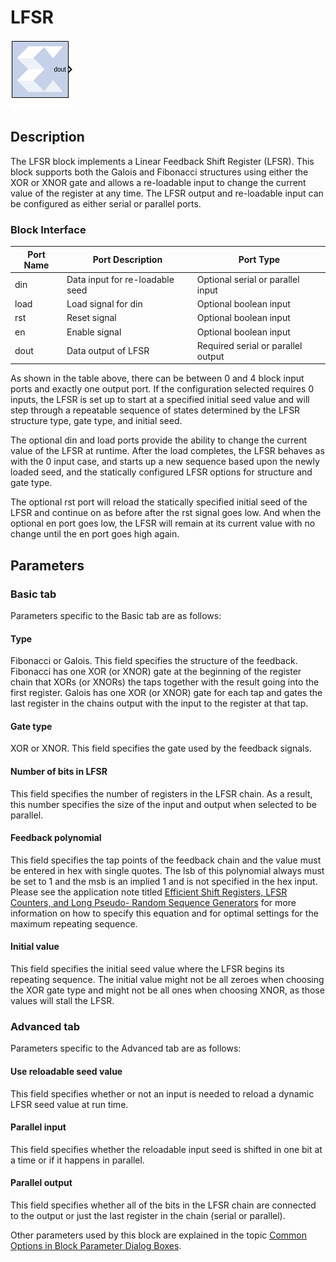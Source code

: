 # LFSR

![](./Images/block.png)

## Description
The LFSR block implements a Linear Feedback Shift Register
(LFSR). This block supports both the Galois and Fibonacci structures
using either the XOR or XNOR gate and allows a re-loadable input to
change the current value of the register at any time. The LFSR output
and re-loadable input can be configured as either serial or parallel
ports.


### Block Interface

| Port Name | Port Description                | Port Type                          |
|-----------|---------------------------------|------------------------------------|
| din       | Data input for re-loadable seed | Optional serial or parallel input  |
| load      | Load signal for din             | Optional boolean input             |
| rst       | Reset signal                    | Optional boolean input             |
| en        | Enable signal                   | Optional boolean input             |
| dout      | Data output of LFSR             | Required serial or parallel output |


As shown in the table above, there can be between 0 and 4 block input
ports and exactly one output port. If the configuration selected
requires 0 inputs, the LFSR is set up to start at a specified initial
seed value and will step through a repeatable sequence of states
determined by the LFSR structure type, gate type, and initial seed.

The optional din and load ports provide the ability to change the
current value of the LFSR at runtime. After the load completes, the LFSR
behaves as with the 0 input case, and starts up a new sequence based
upon the newly loaded seed, and the statically configured LFSR options
for structure and gate type.

The optional rst port will reload the statically specified initial seed
of the LFSR and continue on as before after the rst signal goes low. And
when the optional en port goes low, the LFSR will remain at its current
value with no change until the en port goes high again.

## Parameters

### Basic tab  
Parameters specific to the Basic tab are as follows:

#### Type  
Fibonacci or Galois. This field specifies the structure of the feedback.
Fibonacci has one XOR (or XNOR) gate at the beginning of the register
chain that XORs (or XNORs) the taps together with the result going into
the first register. Galois has one XOR (or XNOR) gate for each tap and
gates the last register in the chains output with the input to the
register at that tap.

#### Gate type  
XOR or XNOR. This field specifies the gate used by the feedback signals.

#### Number of bits in LFSR  
This field specifies the number of registers in the LFSR chain. As a
result, this number specifies the size of the input and output when
selected to be parallel.

#### Feedback polynomial  
This field specifies the tap points of the feedback chain and the value
must be entered in hex with single quotes. The lsb of this polynomial
always must be set to 1 and the msb is an implied 1 and is not specified
in the hex input. Please see the application note titled
[Efficient Shift Registers, LFSR Counters, and Long Pseudo- Random
Sequence
Generators](https://www.xilinx.com/support/documentation/application_notes/xapp052.pdf)
for more information on how to specify this equation and for optimal
settings for the maximum repeating sequence.

#### Initial value  
This field specifies the initial seed value where the LFSR begins its
repeating sequence. The initial value might not be all zeroes when
choosing the XOR gate type and might not be all ones when choosing XNOR,
as those values will stall the LFSR.

### Advanced tab  
Parameters specific to the Advanced tab are as follows:

#### Use reloadable seed value  
This field specifies whether or not an input is needed to reload a
dynamic LFSR seed value at run time.

#### Parallel input  
This field specifies whether the reloadable input seed is shifted in one
bit at a time or if it happens in parallel.

#### Parallel output  
This field specifies whether all of the bits in the LFSR chain are
connected to the output or just the last register in the chain (serial
or parallel).

Other parameters used by this block are explained in the topic [Common
Options in Block Parameter Dialog
Boxes](../../GEN/common-options/README.md).
